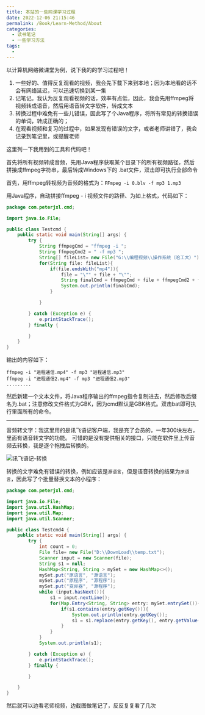 ```yaml
---
title: 本站的一些网课学习过程
date: 2022-12-06 21:15:46
permalink: /Book/Learn-Method/About
categories:
  - 读书笔记
  - 一些学习方法
tags:
  - 
---
```



以计算机网络微课堂为例，说下我的的学习过程吧！

1. 一些好的、值得反复观看的视频，我会先下载下来到本地；因为本地看的话不会有网络延迟，可以迅速切换到某一集
2. 记笔记。我认为反复观看视频的话，效率有点低，因此，我会先用ffmpeg将视频转成语音，然后用语音转文字软件，转成文本
3. 转换过程中难免有一些儿错误，因此写了个Java程序，将所有常见的转换错误的单词，转成正确的；
4. 在观看视频和复习的过程中，如果发现有错误的文字，或者老师讲错了，我会记录到笔记里，或提醒老师


这里列一下我用到的工具和代码吧！

首先将所有视频转成音频，先用Java程序获取某个目录下的所有视频路径，然后拼接成ffmpeg字符串，最后转成Windows下的 .bat文件，双击即可执行全部命令

首先，用ffmpeg转视频为音频的格式为：`FFmpeg -i 0.blv -f mp3 1.mp3`

用Java程序，自动拼接ffmpeg - i 视频文件的路径、为如上格式，代码如下：

```JAVA
package com.peterjxl.cmd;

import java.io.File;

public class Testcmd {
    public static void main(String[] args) {
        try {
            String ffmpegCmd = "ffmpeg -i ";
            String ffmpegCmd2 = " -f mp3 ";
            String[] fileList= new File("G:\\编程视频\\操作系统（哈工大）").list();
            for(String file: fileList){
                if(file.endsWith("mp4")){
                    file = "\"" + file + "\"";
                    String finalCmd = ffmpegCmd + file + ffmpegCmd2 + file.replace("mp4", "mp3");
                    System.out.println(finalCmd);
                }

            }

        } catch (Exception e) {
            e.printStackTrace();
        } finally {

        }
    }
}
```
输出的内容如下：
```SHELL
ffmpeg -i "进程通信.mp4" -f mp3 "进程通信.mp3"
ffmpeg -i "进程通信2.mp4" -f mp3 "进程通信2.mp3"
.........
```

然后新建一个文本文件，将Java程序输出的ffmpeg指令复制进去，然后修改后缀名为.bat；注意修改文件格式为GBK，因为cmd默认是GBK格式。双击bat即可执行里面所有的命令。


---

音频转文字：我这里用的是讯飞语记客户端，我是充了会员的，一年300块左右，里面有语音转文字的功能。
可惜的是没有提供相关的接口，只能在软件里上传音频去转换，我是逐个拖拽后转换的。

![讯飞语记-转换](https://image.peterjxl.com//blog/%E8%AE%AF%E9%A3%9E%E8%AF%AD%E8%AE%B0-%E8%BD%AC%E6%8D%A2.jpg)





转换的文字难免有错误的转换，例如应该是`源语言`，但是语音转换的结果为`原语言`，因此写了个批量替换文本的小程序：


```JAVA
package com.peterjxl.cmd;

import java.io.File;
import java.util.HashMap;
import java.util.Map;
import java.util.Scanner;

public class Testcmd4 {
    public static void main(String[] args) {
        try {
            int count = 0;
            File file= new File("D:\\DownLoad\\temp.txt");
            Scanner input = new Scanner(file);
            String s1 = null;
            HashMap<String, String > mySet = new HashMap<>();
            mySet.put("原语言", "源语言");
            mySet.put("原程序", "源程序");
            mySet.put("变异器", "源程序");
            while (input.hasNext()){
                s1 = input.nextLine();
                for(Map.Entry<String, String> entry: mySet.entrySet()){
                    if(s1.contains(entry.getKey())){
                        System.out.println(entry.getKey());
                        s1 = s1.replace(entry.getKey(), entry.getValue());
                    }
                }
            }
            System.out.println(s1);

        } catch (Exception e) {
            e.printStackTrace();
        } finally {

        }

    }
}

```


然后就可以边看老师视频，边截图做笔记了，反反复复看了几次